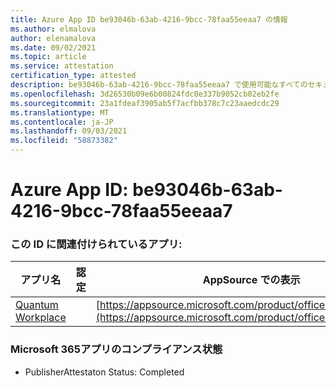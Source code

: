 ```yaml
---
title: Azure App ID be93046b-63ab-4216-9bcc-78faa55eeaa7 の情報
ms.author: elmalova
author: elenamalova
ms.date: 09/02/2021
ms.topic: article
ms.service: attestation
certification_type: attested
description: be93046b-63ab-4216-9bcc-78faa55eeaa7 で使用可能なすべてのセキュリティおよびコンプライアンス情報。
ms.openlocfilehash: 3d26530b09e6b00824fdc0e337b9052cb02eb2fe
ms.sourcegitcommit: 23a1fdeaf3905ab5f7acfbb378c7c23aaedcdc29
ms.translationtype: MT
ms.contentlocale: ja-JP
ms.lasthandoff: 09/03/2021
ms.locfileid: "58873382"
---
```

# <a name="azure-app-id-be93046b-63ab-4216-9bcc-78faa55eeaa7"></a>Azure App ID: be93046b-63ab-4216-9bcc-78faa55eeaa7


### <a name="apps-associated-with-this-id"></a>この ID に関連付けられているアプリ:
| **アプリ名** | **認定** | **AppSource での表示** |
|--------------|---------------|-----------------------|
| [Quantum Workplace](https://docs.microsoft.com/microsoft-365-app-certification/forward/WA104381747) |  | [https://appsource.microsoft.com/product/office/WA104381747](https://appsource.microsoft.com/product/office/WA104381747) |

### <a name="microsoft-365-app-compliance-status"></a>Microsoft 365アプリのコンプライアンス状態
- PublisherAttestaton Status: Completed
